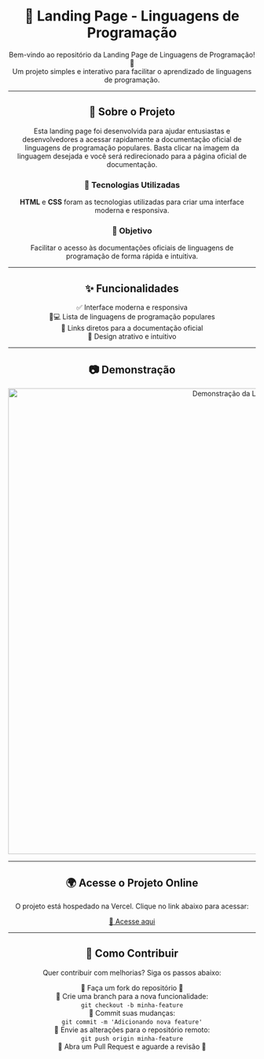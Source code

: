 <h1 align="center">🚀 Landing Page - Linguagens de Programação</h1>

<p align="center">
  Bem-vindo ao repositório da Landing Page de Linguagens de Programação! 🎉<br>
  Um projeto simples e interativo para facilitar o aprendizado de linguagens de programação.
</p>

---

<h2 align="center">📌 Sobre o Projeto</h2>

<p align="center">
  Esta landing page foi desenvolvida para ajudar entusiastas e desenvolvedores a acessar rapidamente a documentação oficial de linguagens de programação populares. Basta clicar na imagem da linguagem desejada e você será redirecionado para a página oficial de documentação.
</p>

<h3 align="center">🔧 Tecnologias Utilizadas</h3>
<p align="center">
  <strong>HTML</strong> e <strong>CSS</strong> foram as tecnologias utilizadas para criar uma interface moderna e responsiva.
</p>

<h3 align="center">🎯 Objetivo</h3>
<p align="center">
  Facilitar o acesso às documentações oficiais de linguagens de programação de forma rápida e intuitiva.
</p>

---

<h2 align="center">✨ Funcionalidades</h2>

<ul align="center" style="list-style: none; padding: 0;">
  <li>✅ Interface moderna e responsiva</li>
  <li>📱💻 Lista de linguagens de programação populares</li>
  <li>🔗 Links diretos para a documentação oficial</li>
  <li>🎨 Design atrativo e intuitivo</li>
</ul>

---

<h2 align="center">📷 Demonstração</h2>

<p align="center">
  <img width="946" alt="Demonstração da Landing Page" src="https://github.com/user-attachments/assets/fc035e06-7bc1-4758-8763-656286d8d5c5" />
</p>

---

<h2 align="center">🌍 Acesse o Projeto Online</h2>

<p align="center">
  O projeto está hospedado na Vercel. Clique no link abaixo para acessar:
</p>

<p align="center">
  <a href="https://learn-code-pied.vercel.app/" target="_blank" rel="noopener noreferrer">
    🔗 Acesse aqui
  </a>
</p>

---

<h2 align="center">📜 Como Contribuir</h2>

<p align="center">
  Quer contribuir com melhorias? Siga os passos abaixo:
</p>

<ul align="center" style="list-style: none; padding: 0;">
  <li>🔹 Faça um fork do repositório 🍴</li>
  <li>🔹 Crie uma branch para a nova funcionalidade:</li>
  <li><code>git checkout -b minha-feature</code></li>
  <li>🔹 Commit suas mudanças:</li>
  <li><code>git commit -m 'Adicionando nova feature'</code></li>
  <li>🔹 Envie as alterações para o repositório remoto:</li>
  <li><code>git push origin minha-feature</code></li>
  <li>🔹 Abra um Pull Request e aguarde a revisão 🚀</li>
</ul>

